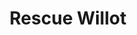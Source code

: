 ---
mission_id: willot
editorsChoice:
title: "Rescue Willot"
authors: 
    - "David Andersen"
date:
filename: "willot.zip"
description: "A New Republic ewok agent called Willot was send to investigate a rumor of an Imperial spaceship hidden in the mountains of Gothal 5. But soon after he arrived, the Republic lost all contact with the ewok. He can be badly injured or maybe he just got lost in the maintains. You have been send to Gothal 5 to rescue agent Willot."
heroImage: 
levelReplaced:	SECBASE
difficulty: no
bm:	no
fme: no
wax: no
three_do: no
voc: no
gmd: no
vue: no
lfd: no
base: "New level from scratch" 
editors: "WDFUSE 2.00"

---